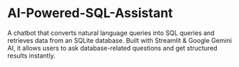 # AI-Powered-SQL-Assistant
A chatbot that converts natural language queries into SQL queries and retrieves data from an SQLite database. Built with Streamlit &amp; Google Gemini AI, it allows users to ask database-related questions and get structured results instantly. 
